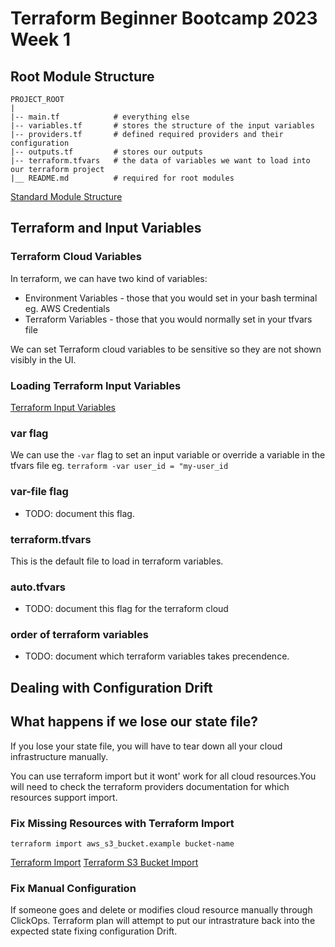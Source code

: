 # Terraform Beginner Bootcamp 2023 Week 1

## Root Module Structure
```
PROJECT_ROOT
|
|-- main.tf            # everything else
|-- variables.tf       # stores the structure of the input variables
|-- providers.tf       # defined required providers and their configuration
|-- outputs.tf         # stores our outputs
|-- terraform.tfvars   # the data of variables we want to load into our terraform project
|__ README.md          # required for root modules
```

[Standard Module Structure](https://developer.hashicorp.com/terraform/language/modules/develop/structure)

## Terraform and Input Variables
### Terraform Cloud Variables

In terraform, we can have two kind of variables:
- Environment Variables - those that you would set in your bash terminal eg. AWS Credentials
- Terraform Variables   - those that you would normally set in your tfvars file

We can set Terraform cloud variables to be sensitive so they are not shown visibly in the UI.

### Loading Terraform Input Variables
[Terraform Input Variables](https://developer.hashicorp.com/terraform/language/values/variables)
### var flag
We can use the `-var` flag to set an input variable or override a variable in the tfvars file eg. `terraform -var user_id = "my-user_id`

### var-file flag

- TODO: document this flag.

### terraform.tfvars

This is the default file to load in terraform variables.

### auto.tfvars

- TODO: document this flag for the terraform cloud

### order of terraform variables

- TODO: document which terraform variables takes precendence. 

## Dealing with Configuration Drift

## What happens if we lose our state file?

If you lose your state file, you will have to tear down all your cloud infrastructure manually. 

You can use terraform import but it wont' work for all cloud resources.You will need to check the terraform providers documentation for which resources support import.

### Fix Missing Resources with Terraform Import
`terraform import aws_s3_bucket.example bucket-name`


[Terraform Import](https://developer.hashicorp.com/terraform/cli/import)
[Terraform S3 Bucket Import](https://registry.terraform.io/providers/hashicorp/aws/latest/docs/resources/s3_bucket#import)
### Fix Manual Configuration
If someone goes and delete or modifies cloud resource manually through ClickOps.
Terraform plan will attempt to put our intrastrature back into the expected state fixing configuration Drift.

